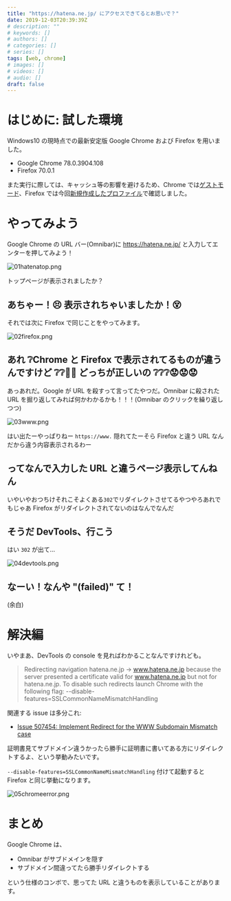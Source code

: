 ```yaml
---
title: "https://hatena.ne.jp/ にアクセスできてるとお思いで？"
date: 2019-12-03T20:39:39Z
# description: ""
# keywords: []
# authors: []
# categories: []
# series: []
tags: [web, chrome]
# images: []
# videos: []
# audio: []
draft: false
---
```


# はじめに: 試した環境

Windows10 の現時点での最新安定版 Google Chrome および Firefox を用いました。

- Google Chrome 78.0.3904.108
- Firefox 70.0.1

また実行に際しては、キャッシュ等の影響を避けるため、Chrome では[ゲストモード](https://support.google.com/chrome/answer/6130773?co=GENIE.Platform%3DDesktop&hl=ja)、Firefox では今回[新規作成したプロファイル](https://support.mozilla.org/ja/kb/profile-manager-create-and-remove-firefox-profiles#w_cucgciaaacceagluna)で確認しました。

# やってみよう

Google Chrome の URL バー(Omnibar)に https://hatena.ne.jp/ と入力してエンターを押してみよう！

![01hatenatop.png](https://qiita-image-store.s3.ap-northeast-1.amazonaws.com/0/85594/5cba0dec-7211-e5ab-41e8-1d4093413617.png)

トップページが表示されましたか？

## あちゃー！😣 表示されちゃいましたか！😵

それでは次に Firefox で同じことをやってみます。

![02firefox.png](https://qiita-image-store.s3.ap-northeast-1.amazonaws.com/0/85594/d457f05a-0f38-2e09-11eb-12c2bca63099.png)

## あれ ❔Chrome と Firefox で表示されてるものが違うんですけど ❔❔🤔🤔 どっちが正しいの ❔❔❔😟😟😟

あっあれだ。Google が URL を殺すって言ってたやつだ。Omnibar に殺された URL を掘り返してみれば何かわかるかも！！！(Omnibar のクリックを繰り返しつつ)

![03www.png](https://qiita-image-store.s3.ap-northeast-1.amazonaws.com/0/85594/c951823e-9150-e9eb-131c-9ac1be98b085.png)

はい出たーやっぱりねー `https://www.` 隠れてたーそら Firefox と違う URL なんだから違う内容表示されるわー

## ってなんで入力した URL と違うページ表示してんねん

いやいやおつちけそれこそよくある`302`でリダイレクトさせてるやつやろあれでもじゃあ Firefox がリダイレクトされてないのはなんでなんだ

## そうだ DevTools、行こう

はい `302` が出て…

![04devtools.png](https://qiita-image-store.s3.ap-northeast-1.amazonaws.com/0/85594/a570d777-2b28-6a87-70ba-7af31c6b45e9.png)

## なーい！なんや "(failed)" て！

(余白)

# 解決編

いやまあ、DevTools の console を見ればわかることなんですけれども。

> Redirecting navigation hatena.ne.jp -> www.hatena.ne.jp because the server presented a certificate valid for www.hatena.ne.jp but not for hatena.ne.jp. To disable such redirects launch Chrome with the following flag: --disable-features=SSLCommonNameMismatchHandling

関連する issue は多分これ:

- [Issue 507454: Implement Redirect for the WWW Subdomain Mismatch case](https://bugs.chromium.org/p/chromium/issues/detail?id=507454)

証明書見てサブドメイン違うかったら勝手に証明書に書いてある方にリダイレクトするよ、という挙動みたいです。

`--disable-features=SSLCommonNameMismatchHandling` 付けて起動すると Firefox と同じ挙動になります。

![05chromeerror.png](https://qiita-image-store.s3.ap-northeast-1.amazonaws.com/0/85594/9420ef92-a907-706d-e116-9839871ef908.png)

# まとめ

Google Chrome は、

- Omnibar がサブドメインを隠す
- サブドメイン間違ってたら勝手リダイレクトする

という仕様のコンボで、思ってた URL と違うものを表示していることがあります。
